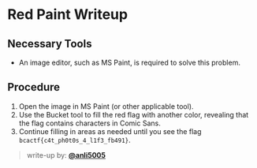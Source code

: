 # Red Paint Writeup

## Necessary Tools
* An image editor, such as MS Paint, is required to solve this problem.

## Procedure
1. Open the image in MS Paint (or other applicable tool).
2. Use the Bucket tool to fill the red flag with another color, revealing that the flag contains characters in Comic Sans.
3. Continue filling in areas as needed until you see the flag `bcactf{c4t_ph0t0s_4_l1f3_fb491}`.

> write-up by: [**@anli5005**](https://github.com/anli5005)
